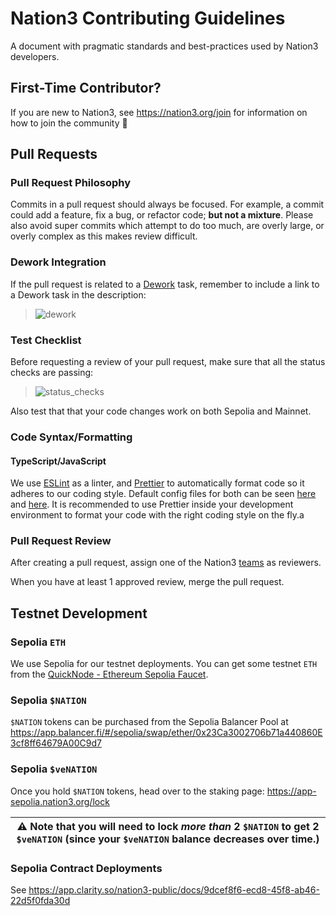 # Nation3 Contributing Guidelines

A document with pragmatic standards and best-practices used by Nation3 developers.

## First-Time Contributor?

If you are new to Nation3, see https://nation3.org/join for information on how to join the community 💚

## Pull Requests

### Pull Request Philosophy

Commits in a pull request should always be focused. For example, a commit could add a feature, fix a bug, or refactor code; **but not a mixture**. Please also avoid super commits which attempt to do too much, are overly large, or overly complex as this makes review difficult.

### Dework Integration

If the pull request is related to a [Dework](https://app.dework.xyz/nation3) task, remember to include a link to a Dework task in the description:

> ![dework](https://user-images.githubusercontent.com/95955389/188814985-4208bc7a-a8aa-4f61-a31e-2c6cb7c3249f.png)

### Test Checklist

Before requesting a review of your pull request, make sure that all the status checks are passing:

> ![status_checks](https://user-images.githubusercontent.com/95955389/188814554-191fe7c0-d99a-4b9c-b30b-9e6a5b04b5af.png)

Also test that that your code changes work on both Sepolia and Mainnet.

### Code Syntax/Formatting

#### TypeScript/JavaScript

We use [ESLint](https://eslint.org) as a linter, and [Prettier](https://prettier.io) to automatically format code so it adheres to our coding style.
Default config files for both can be seen [here](https://github.com/nation3/app/blob/main/ui/.eslintrc) and [here](https://github.com/nation3/app/blob/main/ui/.prettierrc.json). It is recommended to use Prettier inside your development environment to format your code with the right coding style on the fly.a

### Pull Request Review

After creating a pull request, assign one of the Nation3 [teams](https://github.com/orgs/nation3/teams) as reviewers.

When you have at least 1 approved review, merge the pull request.

## Testnet Development

### Sepolia `ETH`

We use Sepolia for our testnet deployments. You can get some testnet `ETH` from the [QuickNode - Ethereum Sepolia Faucet](https://faucet.quicknode.com/ethereum/sepolia).

### Sepolia `$NATION`

`$NATION` tokens can be purchased from the Sepolia Balancer Pool at https://app.balancer.fi/#/sepolia/swap/ether/0x23Ca3002706b71a440860E3cf8ff64679A00C9d7

### Sepolia `$veNATION`

Once you hold `$NATION` tokens, head over to the staking page: https://app-sepolia.nation3.org/lock

| ⚠️ Note that you will need to lock _more than_ 2 `$NATION` to get 2 `$veNATION` (since your `$veNATION` balance decreases over time.) |
| --- |

### Sepolia Contract Deployments

See https://app.clarity.so/nation3-public/docs/9dcef8f6-ecd8-45f8-ab46-22d5f0fda30d
